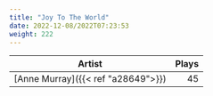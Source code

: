 ```yaml
---
title: "Joy To The World"
date: 2022-12-08/2022T07:23:53
weight: 222
---
```




 Artist | Plays 
----- | -----:
[Anne Murray]({{< ref "a28649">}}) | 45
